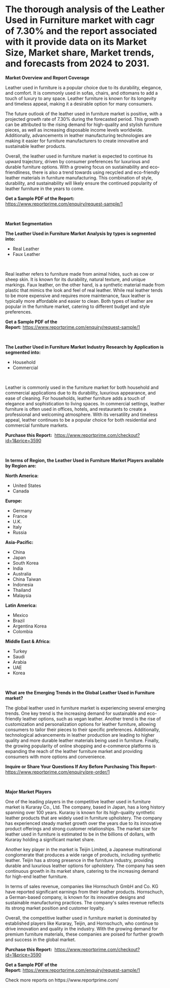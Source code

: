 <p><h1>The thorough analysis of the Leather Used in Furniture market with cagr of  7.30% and the report associated with it provide data on its Market Size, Market share, Market trends, and forecasts from 2024 to 2031.</h1></p><p><strong>Market Overview and Report Coverage</strong></p>
<p><p>Leather used in furniture is a popular choice due to its durability, elegance, and comfort. It is commonly used in sofas, chairs, and ottomans to add a touch of luxury to any space. Leather furniture is known for its longevity and timeless appeal, making it a desirable option for many consumers.</p><p>The future outlook of the leather used in furniture market is positive, with a projected growth rate of 7.30% during the forecasted period. This growth can be attributed to the rising demand for high-quality and stylish furniture pieces, as well as increasing disposable income levels worldwide. Additionally, advancements in leather manufacturing technologies are making it easier for furniture manufacturers to create innovative and sustainable leather products.</p><p>Overall, the leather used in furniture market is expected to continue its upward trajectory, driven by consumer preferences for luxurious and durable furniture options. With a growing focus on sustainability and eco-friendliness, there is also a trend towards using recycled and eco-friendly leather materials in furniture manufacturing. This combination of style, durability, and sustainability will likely ensure the continued popularity of leather furniture in the years to come.</p></p>
<p><strong>Get a Sample PDF of the Report:</strong> <a href="https://www.reportprime.com/enquiry/request-sample/1">https://www.reportprime.com/enquiry/request-sample/1</a></p>
<p>&nbsp;</p>
<p><strong>Market Segmentation</strong></p>
<p><strong>The Leather Used in Furniture Market Analysis by types is segmented into:</strong></p>
<p><ul><li>Real Leather</li><li>Faux Leather</li></ul></p>
<p>&nbsp;</p>
<p><p>Real leather refers to furniture made from animal hides, such as cow or sheep skin. It is known for its durability, natural texture, and unique markings. Faux leather, on the other hand, is a synthetic material made from plastic that mimics the look and feel of real leather. While real leather tends to be more expensive and requires more maintenance, faux leather is typically more affordable and easier to clean. Both types of leather are popular in the furniture market, catering to different budget and style preferences.</p></p>
<p><strong>Get a Sample PDF of the Report:</strong>&nbsp;<a href="https://www.reportprime.com/enquiry/request-sample/1">https://www.reportprime.com/enquiry/request-sample/1</a></p>
<p>&nbsp;</p>
<p><strong>The Leather Used in Furniture Market Industry Research by Application is segmented into:</strong></p>
<p><ul><li>Household</li><li>Commercial</li></ul></p>
<p>&nbsp;</p>
<p><p>Leather is commonly used in the furniture market for both household and commercial applications due to its durability, luxurious appearance, and ease of cleaning. For households, leather furniture adds a touch of elegance and sophistication to living spaces. In commercial settings, leather furniture is often used in offices, hotels, and restaurants to create a professional and welcoming atmosphere. With its versatility and timeless appeal, leather continues to be a popular choice for both residential and commercial furniture markets.</p></p>
<p><strong>Purchase this Report:</strong>&nbsp; <a href="https://www.reportprime.com/checkout?id=1&price=3590">https://www.reportprime.com/checkout?id=1&price=3590</a></p>
<p>&nbsp;</p>
<p><strong>In terms of Region, the Leather Used in Furniture Market Players available by Region are:</strong></p>
<p>
    <p> <strong> North America: </strong>
        <ul>
            <li>United States</li>
            <li>Canada</li>
        </ul>
        </p> 
    <p> <strong> Europe: </strong>
        <ul>
            <li>Germany</li>
            <li>France</li>
            <li>U.K.</li>
            <li>Italy</li>
            <li>Russia</li>
        </ul>
        </p> 
    <p> <strong> Asia-Pacific: </strong>
        <ul>
            <li>China</li>
            <li>Japan</li>
            <li>South Korea</li>
            <li>India</li>
            <li>Australia</li>
            <li>China Taiwan</li>
            <li>Indonesia</li>
            <li>Thailand</li>
            <li>Malaysia</li>
        </ul>
        </p> 
    <p> <strong> Latin America: </strong>
        <ul>
            <li>Mexico</li>
            <li>Brazil</li>
            <li>Argentina Korea</li>
            <li>Colombia</li>
        </ul>
        </p> 
    <p> <strong> Middle East & Africa: </strong>
        <ul>
            <li>Turkey</li>
            <li>Saudi</li>
            <li>Arabia</li>
            <li>UAE</li>
            <li>Korea</li>
        </ul>
    </p>
    </p>
<p>&nbsp;</p>
<p><strong>What are the Emerging Trends in the Global Leather Used in Furniture market?</strong></p>
<p><p>The global leather used in furniture market is experiencing several emerging trends. One key trend is the increasing demand for sustainable and eco-friendly leather options, such as vegan leather. Another trend is the rise of customization and personalization options for leather furniture, allowing consumers to tailor their pieces to their specific preferences. Additionally, technological advancements in leather production are leading to higher quality and more durable leather materials being used in furniture. Finally, the growing popularity of online shopping and e-commerce platforms is expanding the reach of the leather furniture market and providing consumers with more options and convenience.</p></p>
<p><strong>Inquire or Share Your Questions If Any Before Purchasing This Report</strong>- <a href="https://www.reportprime.com/enquiry/pre-order/1">https://www.reportprime.com/enquiry/pre-order/1</a></p>
<p>&nbsp;</p>
<p><strong>Major Market Players</strong></p>
<p><p>One of the leading players in the competitive leather used in furniture market is Kuraray Co., Ltd. The company, based in Japan, has a long history spanning over 100 years. Kuraray is known for its high-quality synthetic leather products that are widely used in furniture upholstery. The company has experienced steady market growth over the years due to its innovative product offerings and strong customer relationships. The market size for leather used in furniture is estimated to be in the billions of dollars, with Kuraray holding a significant market share.</p><p>Another key player in the market is Teijin Limited, a Japanese multinational conglomerate that produces a wide range of products, including synthetic leather. Teijin has a strong presence in the furniture industry, providing durable and luxurious leather options for upholstery. The company has seen continuous growth in its market share, catering to the increasing demand for high-end leather furniture.</p><p>In terms of sales revenue, companies like Hornschuch GmbH and Co. KG have reported significant earnings from their leather products. Hornschuch, a German-based company, is known for its innovative designs and sustainable manufacturing practices. The company's sales revenue reflects its strong market position and customer loyalty.</p><p>Overall, the competitive leather used in furniture market is dominated by established players like Kuraray, Teijin, and Hornschuch, who continue to drive innovation and quality in the industry. With the growing demand for premium furniture materials, these companies are poised for further growth and success in the global market.</p></p>
<p><strong>Purchase this Report:</strong>&nbsp;&nbsp;<a href="https://www.reportprime.com/checkout?id=1&price=3590">https://www.reportprime.com/checkout?id=1&price=3590</a></p>
<p></p>
<p><strong>Get a Sample PDF of the Report:</strong>&nbsp;<a href="https://www.reportprime.com/enquiry/request-sample/1">https://www.reportprime.com/enquiry/request-sample/1</a></p>
<p>Check more reports on https://www.reportprime.com/</p>